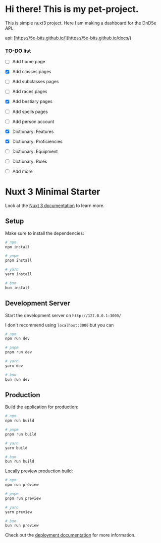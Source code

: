 # Hi there! This is my pet-project.

This is simple nuxt3 project. Here I am making a dashboard for the DnD5e API.

api: [https://5e-bits.github.io/](https://5e-bits.github.io/docs/)

### TO-DO list

- [ ] Add home page
- [x] Add classes pages
- [ ] Add subclasses pages
- [ ] Add races pages
- [x] Add bestiary pages
- [ ] Add spells pages
- [ ] Add person account
- [x] Dictionary: Features
- [x] Dictionary: Proficiencies
- [ ] Dictionary: Equipment
- [ ] Dictionary: Rules
- [ ] Add more


# Nuxt 3 Minimal Starter

Look at the [Nuxt 3 documentation](https://nuxt.com/docs/getting-started/introduction) to learn more.

## Setup

Make sure to install the dependencies:

```bash
# npm
npm install

# pnpm
pnpm install

# yarn
yarn install

# bun
bun install
```

## Development Server

Start the development server on `http://127.0.0.1:3000/` 

I don't recommend using `localhost:3000` but you can

```bash
# npm
npm run dev

# pnpm
pnpm run dev

# yarn
yarn dev

# bun
bun run dev
```

## Production

Build the application for production:

```bash
# npm
npm run build

# pnpm
pnpm run build

# yarn
yarn build

# bun
bun run build
```

Locally preview production build:

```bash
# npm
npm run preview

# pnpm
pnpm run preview

# yarn
yarn preview

# bun
bun run preview
```

Check out the [deployment documentation](https://nuxt.com/docs/getting-started/deployment) for more information.
